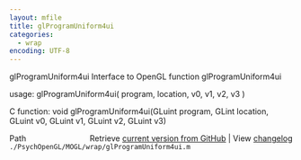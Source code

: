 ```yaml
---
layout: mfile
title: glProgramUniform4ui
categories:
  - wrap
encoding: UTF-8
---
```


glProgramUniform4ui  Interface to OpenGL function glProgramUniform4ui  

usage:  glProgramUniform4ui( program, location, v0, v1, v2, v3 )  

C function:  void glProgramUniform4ui(GLuint program, GLint location, GLuint v0, GLuint v1, GLuint v2, GLuint v3)  


<div class="code_header" style="text-align:right;">
  <span style="float:left;">Path&nbsp;&nbsp;</span> <span class="counter">Retrieve <a href=
  "https://raw.github.com/Psychtoolbox-3/Psychtoolbox-3/beta/./PsychOpenGL/MOGL/wrap/glProgramUniform4ui.m">current version from GitHub</a> | View <a href=
  "https://github.com/Psychtoolbox-3/Psychtoolbox-3/commits/beta/./PsychOpenGL/MOGL/wrap/glProgramUniform4ui.m">changelog</a></span>
</div>
<div class="code">
  <code>./PsychOpenGL/MOGL/wrap/glProgramUniform4ui.m</code>
</div>
